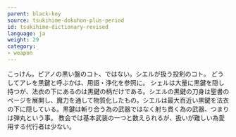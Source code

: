 ```yaml
---
parent: black-key
source: tsukihime-dokuhon-plus-period
id: tsukihime-dictionary-revised
language: ja
weight: 29
category:
- weapon
---
```


こっけん。ピアノの黒い盤のコト、ではない。シエルが扱う投剣のコト。
どうしてアレを黒鍵と呼ぶかは、用語・浄化を参照に。
シェルは大量に黒鍵を隠し持つが、法衣の下にあるのは黒鍵の柄だけである。シエルの黒鍵の刀身は聖書のぺージを展開し、魔力を通して物質化したもの。シエルは最大百近い黒鍵を法衣の下に隠している。黒鍵は斬り合う為の武器ではなく射ち貫く為の武器、つまりは弾丸という事。
教会では基本武装の一つと数えられるが、扱いが難しい為愛用する代行者は少ない。
